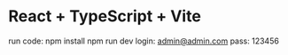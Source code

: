 # React + TypeScript + Vite
run code: 
  npm install 
  npm run dev
login: admin@admin.com    pass: 123456

